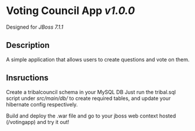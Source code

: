 # Voting Council App _v1.0.0_
Designed for _JBoss 7.1.1_ 

## Description
A simple application that allows users to create questions and vote on them.

## Insructions
Create a tribalcouncil schema in your MySQL DB
Just run the tribal.sql script under _src/main/db/_ to create required tables,
and update your hibernate config respectively.

Build and deploy the .war file and go to your jboss web context hosted (/votingapp) 
and try it out! 